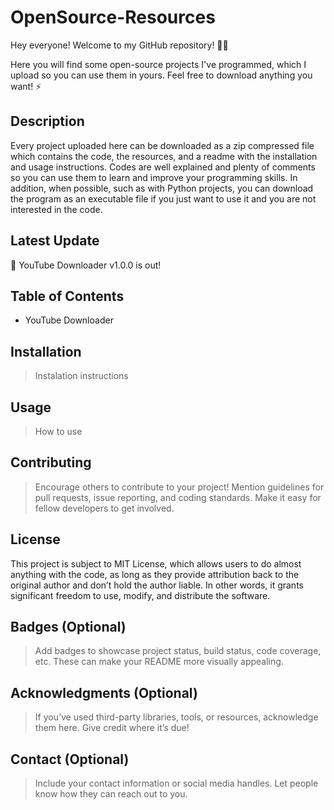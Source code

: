 # OpenSource-Resources
Hey everyone! Welcome to my GitHub repository! 👋😄

Here you will find some open-source projects I've programmed, which I upload so you can use them in yours. Feel free to download anything you want! ⚡

## Description
Every project uploaded here can be downloaded as a zip compressed file which contains the code, the resources, and a readme with the installation and usage instructions. Codes are well explained and plenty of comments so you can use them to learn and improve your programming skills. In addition, when possible, such as with Python projects, you can download the program as an executable file if you just want to use it and you are not interested in the code.

## Latest Update
🎵 YouTube Downloader v1.0.0 is out!

## Table of Contents
* YouTube Downloader

## Installation
> Instalation instructions

## Usage
> How to use

## Contributing
> Encourage others to contribute to your project! Mention guidelines for pull requests, issue reporting, and coding standards. Make it easy for fellow developers to get involved.

## License
This project is subject to MIT License, which allows users to do almost anything with the code, as long as they provide attribution back to the original author and don’t hold the author liable. In other words, it grants significant freedom to use, modify, and distribute the software.

## Badges (Optional)
> Add badges to showcase project status, build status, code coverage, etc. These can make your README more visually appealing.

## Acknowledgments (Optional)
> If you’ve used third-party libraries, tools, or resources, acknowledge them here. Give credit where it’s due!

## Contact (Optional)
> Include your contact information or social media handles. Let people know how they can reach out to you.
